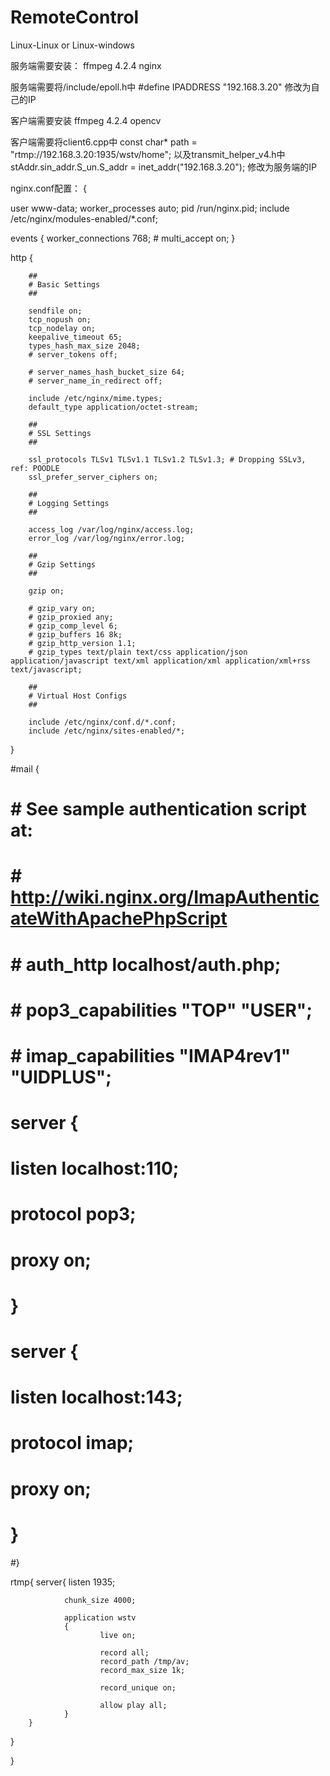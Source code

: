 # RemoteControl
Linux-Linux or Linux-windows

服务端需要安装：
ffmpeg 4.2.4
nginx

服务端需要将/include/epoll.h中
#define IPADDRESS "192.168.3.20"
修改为自己的IP

客户端需要安装
ffmpeg 4.2.4
opencv

客户端需要将client6.cpp中
const char* path = "rtmp://192.168.3.20:1935/wstv/home";
以及transmit_helper_v4.h中
stAddr.sin_addr.S_un.S_addr = inet_addr("192.168.3.20");
修改为服务端的IP

nginx.conf配置：
{

user www-data;
worker_processes auto;
pid /run/nginx.pid;
include /etc/nginx/modules-enabled/*.conf;

events {
        worker_connections 768;
        # multi_accept on;
}

http {

        ##
        # Basic Settings
        ##

        sendfile on;
        tcp_nopush on;
        tcp_nodelay on;
        keepalive_timeout 65;
        types_hash_max_size 2048;
        # server_tokens off;

        # server_names_hash_bucket_size 64;
        # server_name_in_redirect off;

        include /etc/nginx/mime.types;
        default_type application/octet-stream;

        ##
        # SSL Settings
        ##

        ssl_protocols TLSv1 TLSv1.1 TLSv1.2 TLSv1.3; # Dropping SSLv3, ref: POODLE
        ssl_prefer_server_ciphers on;

        ##
        # Logging Settings
        ##

        access_log /var/log/nginx/access.log;
        error_log /var/log/nginx/error.log;

        ##
        # Gzip Settings
        ##

        gzip on;

        # gzip_vary on;
        # gzip_proxied any;
        # gzip_comp_level 6;
        # gzip_buffers 16 8k;
        # gzip_http_version 1.1;
        # gzip_types text/plain text/css application/json application/javascript text/xml application/xml application/xml+rss text/javascript;

        ##
        # Virtual Host Configs
        ##

        include /etc/nginx/conf.d/*.conf;
        include /etc/nginx/sites-enabled/*;
}


#mail {
#        # See sample authentication script at:
#        # http://wiki.nginx.org/ImapAuthenticateWithApachePhpScript
# 
#        # auth_http localhost/auth.php;
#        # pop3_capabilities "TOP" "USER";
#        # imap_capabilities "IMAP4rev1" "UIDPLUS";
# 
#        server {
#                listen     localhost:110;
#                protocol   pop3;
#                proxy      on;
#        }
# 
#        server {
#                listen     localhost:143;
#                protocol   imap;
#                proxy      on;
#        }
#}

rtmp{
        server{
                listen 1935;
                
                chunk_size 4000;
                
                application wstv
                {
                        live on;
                        
                        record all;
                        record_path /tmp/av;
                        record_max_size 1k;
                        
                        record_unique on;
                        
                        allow play all;
                }
        }
}

}
